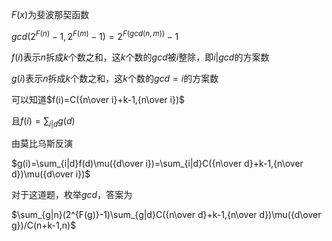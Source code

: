 $F(x)$为斐波那契函数

$gcd(2^{F(n)}-1, 2^{F(m)}-1)=2^{F(gcd(n,m))}-1$

$f(i)$表示$n$拆成$k$个数之和，这$k$个数的$gcd$被$i$整除，即$i|gcd$的方案数

$g(i)$表示$n$拆成$k$个数之和，这$k$个数的$gcd=i$的方案数

可以知道$f(i)=C({n\over i}+k-1,{n\over i})$

且$f(i)=\sum_{i|d}g(d)$

由莫比乌斯反演

$g(i)=\sum_{i|d}f(d)\mu({d\over i})=\sum_{i|d}C({n\over d}+k-1,{n\over d})\mu({d\over i})$

对于这道题，枚举$gcd$，答案为

$\sum_{g|n}(2^{F(g)}-1)\sum_{g|d}C({n\over d}+k-1,{n\over d})\mu({d\over g})/C(n+k-1,n)$







